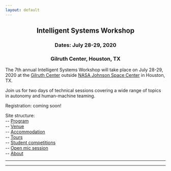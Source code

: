 ```yaml
---
layout: default
---
```


<h2 align="center">Intelligent Systems Workshop</h2>
<h3 align="center">Dates: July 28-29, 2020</h3>
<h3 align="center">Gilruth Center, Houston, TX</h3>

The 7th annual Intelligent Systems Workshop will take place on July 28-29, 2020 at the <a href="https://starport.jsc.nasa.gov/en/facilities/gilruth-conference-center">Gilruth Center</a> outside <a href="https://www.nasa.gov/centers/johnson/home/index.html">NASA Johnson Space Center</a> in Houston, TX. 

Join us for two days of technical sessions covering a wide range of topics in autonomy and human-machine teaming.

Registration: coming soon!<!-- Register here: a href="" -->

Site structure:  
-- <a href="{{ '/2020_IS_Workshop/program.html' | absolute_url }}">Program</a><br>
-- <a href="{{ '/2020_IS_Workshop/venue.html' | absolute_url }}">Venue</a><br>
-- <a href="{{ '/2020_IS_Workshop/accommodation.html' | absolute_url }}">Accommodation</a><br>
-- <a href="{{ '/2020_IS_Workshop/tours.html' | absolute_url }}">Tours</a><br>
-- <a href="{{ '/2020_IS_Workshop/student_competition.html' | absolute_url }}">Student competitions</a><br>
-- <a href="{{ '/2020_IS_Workshop/open_mic.html' | absolute_url }}">Open mic session</a><br>
-- <a href="{{ '/2020_IS_Workshop/about.html' | absolute_url }}">About</a><br>

* * *
* * *

<!-- --end-of-page-- -->

